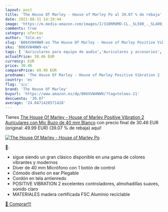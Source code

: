 ```yaml
---
layout: post
title: 'The House Of Marley - House of Marley Po al 39.07 % de rebaja'
date: 2021-08-31 14:19:44
image: 'https://m.media-amazon.com/images/I/310RMdMD-CL._SL500_._SL400_.jpg'
comments: true
category: ofertas
author: 'tole.es'
slug: 'B06XVW4NW9-es The House Of Marley - House of Marley Positive Vibration 2...'
sku: 'B06XVW4NW9-es'
tags: [ 'Auriculares para equipo de audio','Auriculares y accesorios','Electrónica','auriculares','the house of marley', ]
actualPrice: 30.46 EUR
currency: EUR
price: 30.46
comparePrice: 49.99 EUR
prodname: 'The House Of Marley - House of Marley Positive Vibration 2  Auriculares con Mic  Buzo de 40 mm  Blanco'
country: 'es'
flag: '🇪🇸'
brand: 'The House Of Marley'
buyurl: 'https://www.amazon.es/dp/B06XVW4NW9/?tag=tolees-21'
descuento: '39.07'
average: '24.0471428571428'
---
```


Tienes [The House Of Marley - House of Marley Positive Vibration 2  Auriculares con Mic  Buzo de 40 mm  Blanco](https://www.amazon.es/dp/B06XVW4NW9/?tag=tolees-21) con precio final de  30.46 EUR (original: 49.99 EUR) (39.07 %  de rebaja) aqui!

[![The House Of Marley - House of Marley Po](https://m.media-amazon.com/images/I/310RMdMD-CL._SL500_._SL400_.jpg)](https://www.amazon.es/dp/B06XVW4NW9/?tag=tolees-21)

🔎:

- sigue siendo un gran clásico disponible en una gama de colores vibrantes y modernos
- Diver de 40 mm Micrófono con 1 botón de control
- Cómodo diseño on ear Plegable
- Cordón en tela antienredo
- POSITIVE VIBRATION 2 excelentes controladores, almohadillas suaves, sonido claro
- MATERIALES madera certificada FSC Aluminio reciclable

[🛒 Comprar!!!](https://www.amazon.es/dp/B06XVW4NW9/?tag=tolees-21)
